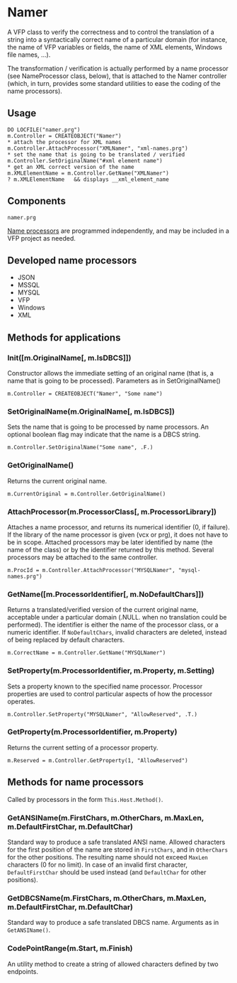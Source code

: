 # Namer

A VFP class to verify the correctness and to control the translation of a string into a syntactically correct name of a particular domain (for instance, the name of VFP variables or fields, the name of XML elements, Windows file names, ...).

The transformation / verification is actually performed by a name processor (see NameProcessor class, below), that is attached to the Namer controller (which, in turn, provides some standard utilities to ease the coding of the name processors).

## Usage
```foxpro
DO LOCFILE("namer.prg")
m.Controller = CREATEOBJECT("Namer")
* attach the processor for XML names
m.Controller.AttachProcessor("XMLNamer", "xml-names.prg")
* set the name that is going to be translated / verified
m.Controller.SetOriginalName("#xml element name")
* get an XML correct version of the name
m.XMLElementName = m.Controller.GetName("XMLNamer")
? m.XMLElementName   && displays __xml_element_name
```

## Components
```
namer.prg
```

[Name processors](name-processors.md "Name processors") are programmed independently, and may be included in a VFP project as needed.

## Developed name processors
* JSON
* MSSQL
* MYSQL
* VFP
* Windows
* XML

## Methods for applications

### Init([m.OriginalName[, m.IsDBCS]])
Constructor allows the immediate setting of an original name (that is, a name that is going to be processed). Parameters as in SetOriginalName()
```foxpro
m.Controller = CREATEOBJECT("Namer", "Some name")
```

### SetOriginalName(m.OriginalName[, m.IsDBCS])
Sets the name that is going to be processed by name processors. An optional boolean flag may indicate that the name is a DBCS string.
```foxpro
m.Controller.SetOriginalName("Some name", .F.)
```

### GetOriginalName()
Returns the current original name.
```foxpro
m.CurrentOriginal = m.Controller.GetOriginalName()
```

### AttachProcessor(m.ProcessorClass[, m.ProcessorLibrary])
Attaches a name processor, and returns its numerical identifier (0, if failure). If the library of the name processor is given (vcx or prg), it does not have to be in scope. Attached processors may be later identified by name (the name of the class) or by the identifier returned by this method. Several processors may be attached to the same controller.
```foxpro
m.ProcId = m.Controller.AttachProcessor("MYSQLNamer", "mysql-names.prg")
```

### GetName([m.ProcessorIdentifier[, m.NoDefaultChars]])
Returns a translated/verified version of the current original name, acceptable under a particular domain (.NULL. when no translation could be performed). The identifier is either the name of the processor class, or a numeric identifier. If `NoDefaultChars`, invalid characters are deleted, instead of being replaced by default characters.
```foxpro
m.CorrectName = m.Controller.GetName("MYSQLNamer")
```

### SetProperty(m.ProcessorIdentifier, m.Property, m.Setting)
Sets a property known to the specified name processor. Processor properties are used to control particular aspects of how the processor operates.
```foxpro
m.Controller.SetProperty("MYSQLNamer", "AllowReserved", .T.)
```

### GetProperty(m.ProcessorIdentifier,  m.Property)
Returns the current setting of a processor property.
```foxpro
m.Reserved = m.Controller.GetProperty(1, "AllowReserved")
```

## Methods for name processors
Called by processors in the form `This.Host.Method()`.

### GetANSIName(m.FirstChars, m.OtherChars, m.MaxLen, m.DefaultFirstChar, m.DefaultChar)
Standard way to produce a safe translated ANSI name. Allowed characters for the first position of the name are stored in `FirstChars`, and in `OtherChars` for the other positions. The resulting name should not exceed `MaxLen` characters (0 for no limit). In case of an invalid first character, `DefaultFirstChar` should be used instead (and `DefaultChar` for other positions).

### GetDBCSName(m.FirstChars, m.OtherChars, m.MaxLen, m.DefaultFirstChar, m.DefaultChar)
Standard way to produce a safe translated DBCS name. Arguments as in `GetANSIName()`.

### CodePointRange(m.Start, m.Finish)
An utility method to create a string of allowed characters defined by two endpoints.

